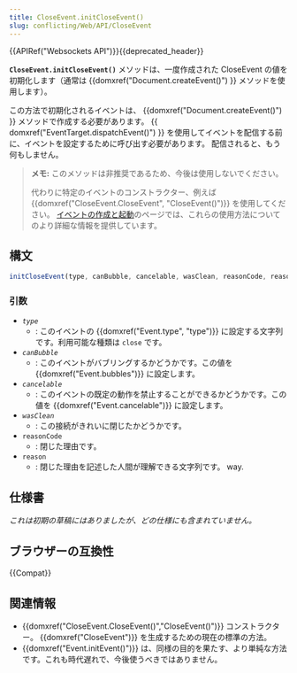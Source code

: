 ```yaml
---
title: CloseEvent.initCloseEvent()
slug: conflicting/Web/API/CloseEvent
---
```


{{APIRef("Websockets API")}}{{deprecated_header}}

**`CloseEvent.initCloseEvent()`** メソッドは、一度作成された CloseEvent の値を初期化します（通常は {{domxref("Document.createEvent()") }} メソッドを使用します）。

この方法で初期化されるイベントは、 {{domxref("Document.createEvent()") }} メソッドで作成する必要があります。
{{ domxref("EventTarget.dispatchEvent()") }} を使用してイベントを配信する前に、イベントを設定するために呼び出す必要があります。
配信されると、もう何もしません。

> **メモ:** このメソッドは非推奨であるため、今後は使用しないでください。
>
> 代わりに特定のイベントのコンストラクター、例えば {{domxref("CloseEvent.CloseEvent", "CloseEvent()")}} を使用してください。
> [イベントの作成と起動](/ja/docs/Web/Events/Creating_and_triggering_events)のページでは、これらの使用方法についてのより詳細な情報を提供しています。

## 構文

```js
initCloseEvent(type, canBubble, cancelable, wasClean, reasonCode, reason)
```

### 引数

- _`type`_
  - : このイベントの {{domxref("Event.type", "type")}} に設定する文字列です。利用可能な種類は `close` です。
- _`canBubble`_
  - : このイベントがバブリングするかどうかです。この値を {{domxref("Event.bubbles")}} に設定します。
- _`cancelable`_
  - : このイベントの既定の動作を禁止することができるかどうかです。この値を {{domxref("Event.cancelable")}} に設定します。
- _`wasClean`_
  - : この接続がきれいに閉じたかどうかです。
- `reasonCode`
  - : 閉じた理由です。
- `reason`
  - : 閉じた理由を記述した人間が理解できる文字列です。
    way.

## 仕様書

_これは初期の草稿にはありましたが、どの仕様にも含まれていません。_

## ブラウザーの互換性

{{Compat}}

## 関連情報

- {{domxref("CloseEvent.CloseEvent()","CloseEvent()")}} コンストラクター。 {{domxref("CloseEvent")}} を生成するための現在の標準の方法。
- {{domxref("Event.initEvent()")}} は、同様の目的を果たす、より単純な方法です。これも時代遅れで、今後使うべきではありません。
